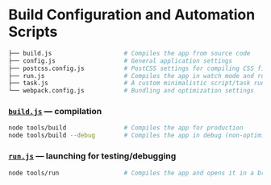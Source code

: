 # Build Configuration and Automation Scripts

```bash
├── build.js                    # Compiles the app from source code
├── config.js                   # General application settings
├── postcss.config.js           # PostCSS settings for compiling CSS files
├── run.js                      # Compiles the app in watch mode and runs dev server
├── task.js                     # A custom minimalistic script/task runner
└── webpack.config.js           # Bundling and optimization settings
```


### [`build.js`](./build.js) — compilation

```bash
node tools/build                # Compiles the app for production
node tools/build --debug        # Compiles the app in debug (non-optimized) mode
```


### [`run.js`](./run.js) — launching for testing/debugging

```bash
node tools/run                  # Compiles the app and opens it in a browser with "live reload"
```
